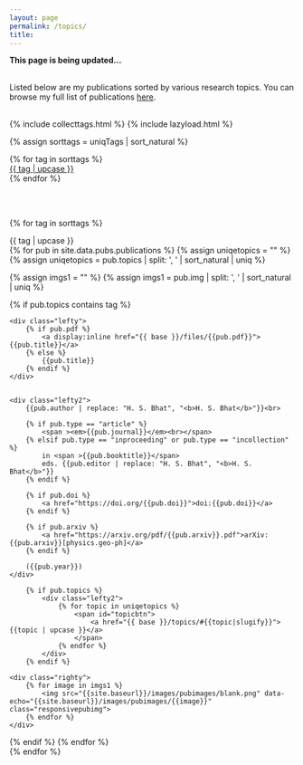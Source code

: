 ```yaml
---
layout: page
permalink: /topics/
title: 
---
```


**This page is being updated...**
<br><br>


Listed below are my publications sorted by various research topics. You can browse my full list of publications [here][pubs].
<br><br>

{% include collecttags.html %}
{% include lazyload.html %}

{% assign sorttags = uniqTags | sort_natural %} 


<div class="container">
	{% for tag in sorttags %}
		<div class="section">
			<div id="topicbtnlst">
			   <a href="#{{ tag  | slugify }}"> {{ tag | upcase }} </a>
			</div>
		</div>
	{% endfor %}
</div>

<br><br>

{% for tag in sorttags %}

<div class="topicshl" id="{{ tag  | slugify }}">{{ tag | upcase }}</div>
{% for pub in site.data.pubs.publications %}
{% assign uniqetopics = "" %}
{% assign uniqetopics = pub.topics | split: ', ' | sort_natural | uniq %} 

{% assign imgs1 = "" %}
{% assign imgs1 = pub.img | split: ', ' | sort_natural | uniq %} 

{% if pub.topics contains tag %}
<div class="group">


    <div class="lefty">
		{% if pub.pdf %}
			<a display:inline href="{{ base }}/files/{{pub.pdf}}">{{pub.title}}</a>
		{% else %} 
			{{pub.title}}
		{% endif %}
	</div>	

		
	<div class="lefty2">
		{{pub.author | replace: "H. S. Bhat", "<b>H. S. Bhat</b>"}}<br>
		
		{% if pub.type == "article" %}
			<span ><em>{{pub.journal}}</em><br></span>
		{% elsif pub.type == "inproceeding" or pub.type == "incollection" %}
			in <span >{{pub.booktitle}}</span>
			eds. {{pub.editor | replace: "H. S. Bhat", "<b>H. S. Bhat</b>"}}
		{% endif %}
		
		{% if pub.doi %}
			<a href="https://doi.org/{{pub.doi}}">doi:{{pub.doi}}</a>
		{% endif %}
		
		{% if pub.arxiv %}
			<a href="https://arxiv.org/pdf/{{pub.arxiv}}.pdf">arXiv:{{pub.arxiv}}[physics.geo-ph]</a>
		{% endif %}
		
		({{pub.year}})
    </div>
    
		{% if pub.topics %}
			<div class="lefty2">
				{% for topic in uniqetopics %}
					<span id="topicbtn">
						<a href="{{ base }}/topics/#{{topic|slugify}}">{{topic | upcase }}</a>
					</span>
				{% endfor %}
			</div>
		{% endif %}
	
	<div class="righty">
		{% for image in imgs1 %}
			<img src="{{site.baseurl}}/images/pubimages/blank.png" data-echo="{{site.baseurl}}/images/pubimages/{{image}}" class="responsivepubimg">
		{% endfor %}
	</div>
</div> 

{% endif %}
{% endfor %}
<br>
{% endfor %}

[pubs]: /articles/
